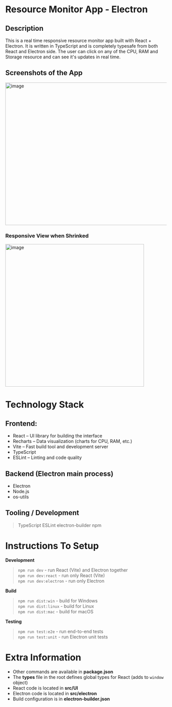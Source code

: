 # Resource Monitor App - Electron

## Description

This is a real time responsive resource monitor app built with React + Electron. It is written in TypeScript and is completely typesafe from both React and Electron side. The user can click on any of the CPU, RAM and Storage resource and can see it's updates in real time.

## Screenshots of the App

<img width="597" height="446" alt="image" src="https://github.com/user-attachments/assets/a3839db7-663c-4bc7-8759-869e3d401f41" />

### Responsive View when Shrinked
<img width="433" height="446" alt="image" src="https://github.com/user-attachments/assets/e1799ccf-f5a8-4308-997c-caae9e180224" />

# Technology Stack

## Frontend:
- React – UI library for building the interface
- Recharts – Data visualization (charts for CPU, RAM, etc.)
- Vite – Fast build tool and development server
- TypeScript 
- ESLint – Linting and code quality

## Backend (Electron main process)
- Electron
- Node.js
- os-utils

## Tooling / Development
> TypeScript
> ESLint
> electron-builder
> npm

# Instructions To Setup

**Development**
> `npm run dev` - run React (Vite) and Electron together  
> `npm run dev:react` - run only React (Vite)  
> `npm run dev:electron` - run only Electron  

**Build**
> `npm run dist:win` - build for Windows  
> `npm run dist:linux` - build for Linux  
> `npm run dist:mac` - build for macOS  

**Testing**
> `npm run test:e2e` - run end-to-end tests  
> `npm run test:unit` - run Electron unit tests


# Extra Information
- Other commands are available in **package.json**  
- The **types** file in the root defines global types for React (adds to `window` object)  
- React code is located in **src/UI**  
- Electron code is located in **src/electron**  
- Build configuration is in **electron-builder.json**
